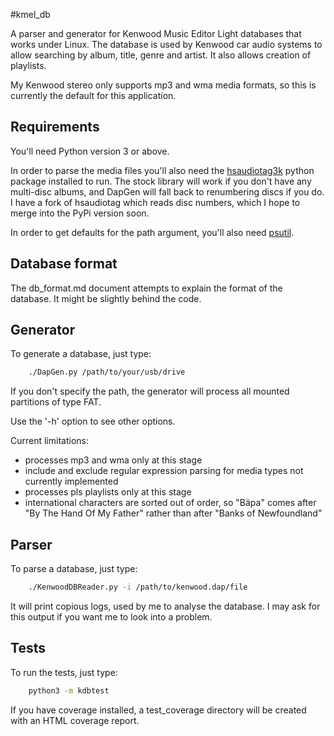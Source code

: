 #kmel_db

A parser and generator for Kenwood Music Editor Light databases that works under Linux. The database is used by Kenwood car audio systems to allow searching by album, title, genre and artist. It also allows creation of playlists.

My Kenwood stereo only supports mp3 and wma media formats, so this is currently the default for this application.

## Requirements

You'll need Python version 3 or above.

In order to parse the media files you'll also need the [hsaudiotag3k](https://pypi.python.org/pypi/hsaudiotag3k) python package installed to run. The stock library will work if you don't have any multi-disc albums, and DapGen will fall back to renumbering discs if you do. I have a fork of hsaudiotag which reads disc numbers, which I hope to merge into the PyPi version soon.

In order to get defaults for the path argument, you'll also need [psutil](https://pypi.python.org/pypi/psutil).

## Database format
The db_format.md document attempts to explain the format of the database. It might be slightly behind the code.

## Generator
To generate a database, just type:

```bash
    ./DapGen.py /path/to/your/usb/drive
```

If you don't specify the path, the generator will process all mounted partitions of type FAT.

Use the '-h' option to see other options.

Current limitations:

* processes mp3 and wma only at this stage
* include and exclude regular expression parsing for media types not currently implemented
* processes pls playlists only at this stage
* international characters are sorted out of order, so "Bäpa" comes after "By The Hand Of My Father" rather than after "Banks of Newfoundland"

## Parser
To parse a database, just type:

```bash
    ./KenwoodDBReader.py -i /path/to/kenwood.dap/file
```

It will print copious logs, used by me to analyse the database. I may ask for this output if you want me to look into a problem.

## Tests
To run the tests, just type:

```bash
    python3 -m kdbtest
```

If you have coverage installed, a test_coverage directory will be created with an HTML coverage report.

